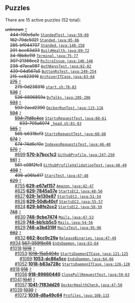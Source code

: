 ## Puzzles

There are 15 active puzzles (52 total):


<del>unknown</del> [`?`](../master/?)<br/>
&nbsp;&nbsp;&nbsp;&nbsp;<del>444-700e5a1e</del> [`StandedTest.java:59-60`](../master/rultor-drain/src/test/java/com/rultor/drain/StandedTest.java#L59-L60)<br/>
&nbsp;&nbsp;&nbsp;&nbsp;<del>162-79dc5021</del> [`Standed.java:85-86`](../master/rultor-drain/src/main/java/com/rultor/drain/Standed.java#L85-L86)<br/>
&nbsp;&nbsp;&nbsp;&nbsp;<del>285-bf044707</del> [`Standed.java:148-150`](../master/rultor-drain/src/main/java/com/rultor/drain/Standed.java#L148-L150)<br/>
&nbsp;&nbsp;&nbsp;&nbsp;<del>201-bee63d33</del> [`BuildHealth.java:69-72`](../master/rultor-widget/src/main/java/com/rultor/widget/BuildHealth.java#L69-L72)<br/>
&nbsp;&nbsp;&nbsp;&nbsp;<del>34-f8b8e119</del> [`Terminal.java:75-77`](../master/rultor-base/src/main/java/com/rultor/shell/Terminal.java#L75-L77)<br/>
&nbsp;&nbsp;&nbsp;&nbsp;<del>307-21366cc2</del> [`RxJiraIssue.java:146-146`](../master/rultor-base/src/main/java/com/rultor/ext/jira/RxJiraIssue.java#L146-L146)<br/>
&nbsp;&nbsp;&nbsp;&nbsp;<del>238-d7aca987</del> [`AuthKeysTest.java:82-82`](../master/rultor-web/src/test/java/com/rultor/web/AuthKeysTest.java#L82-L82)<br/>
&nbsp;&nbsp;&nbsp;&nbsp;<del>439-04d567a5</del> [`ButtonRsTest.java:249-254`](../master/rultor-web/src/test/java/com/rultor/web/ButtonRsTest.java#L249-L254)<br/>
&nbsp;&nbsp;&nbsp;&nbsp;<del>215-ce623916</del> [`ArchiverITCase.java:63-64`](../master/rultor-users/src/test/java/com/rultor/users/pgsql/ArchiverITCase.java#L63-L64)<br/>
&nbsp;&nbsp;&nbsp;&nbsp;[<del>275</del>](https://github.com/rultor/rultor/issues/275) [`?`](../master/?)<br/>
&nbsp;&nbsp;&nbsp;&nbsp;&nbsp;&nbsp;&nbsp;&nbsp;<del>275-0d238316</del> [`start.sh:78-83`](../master/rultor-conveyer/src/main/resources/start.sh#L78-L83)<br/>
&nbsp;&nbsp;&nbsp;&nbsp;[<del>536</del>](https://github.com/yegor256/rultor/issues/536) [`?`](../master/?)<br/>
&nbsp;&nbsp;&nbsp;&nbsp;&nbsp;&nbsp;&nbsp;&nbsp;<del>536-6896859a</del> [`DyTalks.java:285-286`](../master/src/main/java/com/rultor/dynamo/DyTalks.java#L285-L286)<br/>
&nbsp;&nbsp;&nbsp;&nbsp;[<del>593</del>](https://github.com/yegor256/rultor/issues/593) [`?`](../master/?)<br/>
&nbsp;&nbsp;&nbsp;&nbsp;&nbsp;&nbsp;&nbsp;&nbsp;<del>593-2aed2390</del> [`DockerRunTest.java:115-116`](../master/src/test/java/com/rultor/agents/req/DockerRunTest.java#L115-L116)<br/>
&nbsp;&nbsp;&nbsp;&nbsp;[<del>594</del>](https://github.com/yegor256/rultor/issues/594) [`?`](../master/?)<br/>
&nbsp;&nbsp;&nbsp;&nbsp;&nbsp;&nbsp;&nbsp;&nbsp;[<del>594-7fd8c4ec</del>](https://github.com/yegor256/rultor/issues/633) [`StartsRequestTest.java:60-61`](../master/src/test/java/com/rultor/agents/req/StartsRequestTest.java#L60-L61)<br/>
&nbsp;&nbsp;&nbsp;&nbsp;&nbsp;&nbsp;&nbsp;&nbsp;&nbsp;&nbsp;&nbsp;&nbsp;<del>633-705a6074</del> [`_head.sh:81-83`](../master/src/main/resources/com/rultor/agents/req/_head.sh#L81-L83)<br/>
&nbsp;&nbsp;&nbsp;&nbsp;[<del>565</del>](https://github.com/yegor256/rultor/issues/565) [`?`](../master/?)<br/>
&nbsp;&nbsp;&nbsp;&nbsp;&nbsp;&nbsp;&nbsp;&nbsp;<del>565-b6318cf3</del> [`StartsRequestTest.java:60-60`](../master/src/test/java/com/rultor/agents/req/StartsRequestTest.java#L60-L60)<br/>
&nbsp;&nbsp;&nbsp;&nbsp;[<del>674</del>](https://github.com/yegor256/rultor/issues/674) [`?`](../master/?)<br/>
&nbsp;&nbsp;&nbsp;&nbsp;&nbsp;&nbsp;&nbsp;&nbsp;<del>674-74d6c10e</del> [`IndexesRequestsTest.java:46-48`](../master/src/test/java/com/rultor/agents/github/IndexesRequestsTest.java#L46-L48)<br/>
&nbsp;&nbsp;&nbsp;&nbsp;[<del>570</del>](https://github.com/yegor256/rultor/issues/570) [`?`](../master/?)<br/>
&nbsp;&nbsp;&nbsp;&nbsp;&nbsp;&nbsp;&nbsp;&nbsp;[#699](https://github.com/yegor256/rultor/issues/699):[**570-b7bcc1c2**](https://github.com/yegor256/rultor/issues/699) [`GithubProfile.java:247-250`](../master/src/main/java/com/rultor/profiles/GithubProfile.java#L247-L250)<br/>
&nbsp;&nbsp;&nbsp;&nbsp;[<del>561</del>](https://github.com/yegor256/rultor/issues/561) [`?`](../master/?)<br/>
&nbsp;&nbsp;&nbsp;&nbsp;&nbsp;&nbsp;&nbsp;&nbsp;<del>561-e08f2fc3</del> [`GithubProfileValidationTest.java:48-49`](../master/src/test/java/com/rultor/profiles/GithubProfileValidationTest.java#L48-L49)<br/>
&nbsp;&nbsp;&nbsp;&nbsp;[<del>498</del>](https://github.com/yegor256/rultor/issues/498) [`?`](../master/?)<br/>
&nbsp;&nbsp;&nbsp;&nbsp;&nbsp;&nbsp;&nbsp;&nbsp;<del>498-a06fa417</del> [`StarsTest.java:47-48`](../master/src/test/java/com/rultor/agents/github/StarsTest.java#L47-L48)<br/>
&nbsp;&nbsp;&nbsp;&nbsp;[<del>629</del>](https://github.com/yegor256/rultor/issues/629) [`?`](../master/?)<br/>
&nbsp;&nbsp;&nbsp;&nbsp;&nbsp;&nbsp;&nbsp;&nbsp;[#755](https://github.com/yegor256/rultor/issues/755):[**629-e67af157**](https://github.com/yegor256/rultor/issues/755) [`Amazon.java:42-47`](../master/src/main/java/com/rultor/agents/ec2/Amazon.java#L42-L47)<br/>
&nbsp;&nbsp;&nbsp;&nbsp;&nbsp;&nbsp;&nbsp;&nbsp;[#825](https://github.com/yegor256/rultor/issues/825):[**629-7845a57e**](https://github.com/yegor256/rultor/issues/825) [`StartsEC2.java:48-50`](../master/src/main/java/com/rultor/agents/ec2/StartsEC2.java#L48-L50)<br/>
&nbsp;&nbsp;&nbsp;&nbsp;&nbsp;&nbsp;&nbsp;&nbsp;[#827](https://github.com/yegor256/rultor/issues/827):[**629-1e130e87**](https://github.com/yegor256/rultor/issues/827) [`StartsEC2.java:51-54`](../master/src/main/java/com/rultor/agents/ec2/StartsEC2.java#L51-L54)<br/>
&nbsp;&nbsp;&nbsp;&nbsp;&nbsp;&nbsp;&nbsp;&nbsp;[#826](https://github.com/yegor256/rultor/issues/826):[**629-50db40cf**](https://github.com/yegor256/rultor/issues/826) [`StartsEC2.java:55-57`](../master/src/main/java/com/rultor/agents/ec2/StartsEC2.java#L55-L57)<br/>
&nbsp;&nbsp;&nbsp;&nbsp;&nbsp;&nbsp;&nbsp;&nbsp;[#824](https://github.com/yegor256/rultor/issues/824):[**629-b8fe2cc2**](https://github.com/yegor256/rultor/issues/824) [`StartsEC2.java:58-59`](../master/src/main/java/com/rultor/agents/ec2/StartsEC2.java#L58-L59)<br/>
&nbsp;&nbsp;&nbsp;&nbsp;[<del>748</del>](https://github.com/yegor256/rultor/issues/748) [`?`](../master/?)<br/>
&nbsp;&nbsp;&nbsp;&nbsp;&nbsp;&nbsp;&nbsp;&nbsp;[#830](https://github.com/yegor256/rultor/issues/830):[**748-9cbe7474**](https://github.com/yegor256/rultor/issues/830) [`Mails.java:47-53`](../master/src/main/java/com/rultor/agents/Mails.java#L47-L53)<br/>
&nbsp;&nbsp;&nbsp;&nbsp;&nbsp;&nbsp;&nbsp;&nbsp;[#828](https://github.com/yegor256/rultor/issues/828):[**748-bb1cb5c5**](https://github.com/yegor256/rultor/issues/828) [`Mails.java:54-56`](../master/src/main/java/com/rultor/agents/Mails.java#L54-L56)<br/>
&nbsp;&nbsp;&nbsp;&nbsp;&nbsp;&nbsp;&nbsp;&nbsp;[#829](https://github.com/yegor256/rultor/issues/829):[**748-a3bd319f**](https://github.com/yegor256/rultor/issues/829) [`MailsTest.java:95-96`](../master/src/test/java/com/rultor/agents/MailsTest.java#L95-L96)<br/>
&nbsp;&nbsp;&nbsp;&nbsp;[<del>662</del>](https://github.com/yegor256/rultor/issues/662) [`?`](../master/?)<br/>
&nbsp;&nbsp;&nbsp;&nbsp;&nbsp;&nbsp;&nbsp;&nbsp;[#832](https://github.com/yegor256/rultor/issues/832):[**662-8cc0c29a**](https://github.com/yegor256/rultor/issues/832) [`ReleaseBinaries.java:47-49`](../master/src/main/java/com/rultor/agents/github/ReleaseBinaries.java#L47-L49)<br/>
&nbsp;&nbsp;&nbsp;&nbsp;[#934](https://github.com/yegor256/rultor/issues/934):[<del>567-359f8c66</del>](https://github.com/yegor256/rultor/issues/934) [`EndsDaemon.java:63-64`](../master/src/main/java/com/rultor/agents/daemons/EndsDaemon.java#L63-L64)<br/>
&nbsp;&nbsp;&nbsp;&nbsp;[#1018](https://github.com/yegor256/rultor/issues/1018):[<del>1018</del>](https://github.com/yegor256/rultor/issues/1018) [`?`](../master/?)<br/>
&nbsp;&nbsp;&nbsp;&nbsp;&nbsp;&nbsp;&nbsp;&nbsp;[#1053](https://github.com/yegor256/rultor/issues/1053):[<del>1018-15a5404e</del>](https://github.com/yegor256/rultor/issues/1053) [`StartsDaemonITCase.java:121-125`](../master/src/test/java/com/rultor/agents/daemons/StartsDaemonITCase.java#L121-L125)<br/>
&nbsp;&nbsp;&nbsp;&nbsp;&nbsp;&nbsp;&nbsp;&nbsp;&nbsp;&nbsp;&nbsp;&nbsp;[#1069](https://github.com/yegor256/rultor/issues/1069):[**1053-dc86a5cc**](https://github.com/yegor256/rultor/issues/1069) [`EndsDaemon.java:64-66`](../master/src/main/java/com/rultor/agents/daemons/EndsDaemon.java#L64-L66)<br/>
&nbsp;&nbsp;&nbsp;&nbsp;&nbsp;&nbsp;&nbsp;&nbsp;[#1052](https://github.com/yegor256/rultor/issues/1052):[**1018-b83a728c**](https://github.com/yegor256/rultor/issues/1052) [`StartsDaemonITCase.java:126-128`](../master/src/test/java/com/rultor/agents/daemons/StartsDaemonITCase.java#L126-L128)<br/>
&nbsp;&nbsp;&nbsp;&nbsp;[#918](https://github.com/yegor256/rultor/issues/918):[<del>918</del>](https://github.com/yegor256/rultor/issues/918) [`?`](../master/?)<br/>
&nbsp;&nbsp;&nbsp;&nbsp;&nbsp;&nbsp;&nbsp;&nbsp;[#1056](https://github.com/yegor256/rultor/issues/1056):[**918-89660440**](https://github.com/yegor256/rultor/issues/1056) [`ClosePullRequestTest.java:59-63`](../master/src/test/java/com/rultor/agents/github/ClosePullRequestTest.java#L59-L63)<br/>
&nbsp;&nbsp;&nbsp;&nbsp;[#1041](https://github.com/yegor256/rultor/issues/1041):[<del>1041</del>](https://github.com/yegor256/rultor/issues/1041) [`?`](../master/?)<br/>
&nbsp;&nbsp;&nbsp;&nbsp;&nbsp;&nbsp;&nbsp;&nbsp;[#1057](https://github.com/yegor256/rultor/issues/1057):[**1041-7f83dd26**](https://github.com/yegor256/rultor/issues/1057) [`DockerHealthCheck.java:47-50`](../master/src/main/java/com/rultor/agents/docker/DockerHealthCheck.java#L47-L50)<br/>
&nbsp;&nbsp;&nbsp;&nbsp;[#1039](https://github.com/yegor256/rultor/issues/1039):[<del>1039</del>](https://github.com/yegor256/rultor/issues/1039) [`?`](../master/?)<br/>
&nbsp;&nbsp;&nbsp;&nbsp;&nbsp;&nbsp;&nbsp;&nbsp;[#1072](https://github.com/yegor256/rultor/issues/1072):[**1039-d8a49c64**](https://github.com/yegor256/rultor/issues/1072) [`Profiles.java:108-115`](../master/src/main/java/com/rultor/profiles/Profiles.java#L108-L115)<br/>